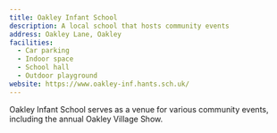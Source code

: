 ```yaml
---
title: Oakley Infant School
description: A local school that hosts community events
address: Oakley Lane, Oakley
facilities:
  - Car parking
  - Indoor space
  - School hall
  - Outdoor playground
website: https://www.oakley-inf.hants.sch.uk/
---
```


Oakley Infant School serves as a venue for various community events, including the annual Oakley Village Show.